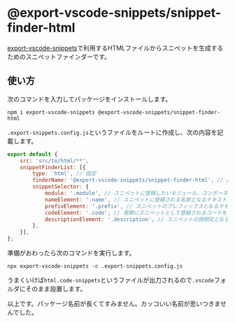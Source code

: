 # @export-vscode-snippets/snippet-finder-html

[export-vscode-snippets](https://github.com/tkskto/export-vscode-snippets/)で利用するHTMLファイルからスニペットを生成するためのスニペットファインダーです。

## 使い方

次のコマンドを入力してパッケージをインストールします。

```
npm i export-vscode-snippets @export-vscode-snippets/snippet-finder-html
```

`.export-snippets.config.js`というファイルをルートに作成し、次の内容を記載します。

```javascript
export default {
    src: 'src/to/html/**',
    snippetFinderList: [{
        type: 'html', // 固定
        finderName: '@export-vscode-snippets/snippet-finder-html', // 固定
        snippetSelector: {
            module: '.module', // スニペットに登録したいモジュール、コンポーネントのセレクターを指定します。
            nameElement: '.name', // スニペットに登録される名前となるテキストコンテンツを持つ要素のセレクターを指定します。 
            prefixElement: '.prefix', // スニペットのプレフィックスとなるテキストコンテンツを持つ要素のセレクターを指定します。 
            codeElement: '.code', // 実際にスニペットとして登録されるコードを持つ要素のセレクターを指定します
            descriptionElement: '.description', // スニペットの説明文となるテキストコンテンツを持つ要素のセレクターを指定します
        },
    }],
};
```

準備がおわったら次のコマンドを実行します。

```
npx export-vscode-snippets -c .export-snippets.config.js
```

うまくいけば`html.code-snippets`というファイルが出力されるので`.vscode`フォルダにそのまま設置します。

以上です。パッケージ名前が長くてすみません。カッコいい名前が思いつきませんでした。
